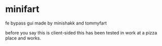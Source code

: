# minifart
fe bypass gui made by minishakk and tommyfart

before you say this is client-sided
this has been tested in work at
a pizza place and works.
